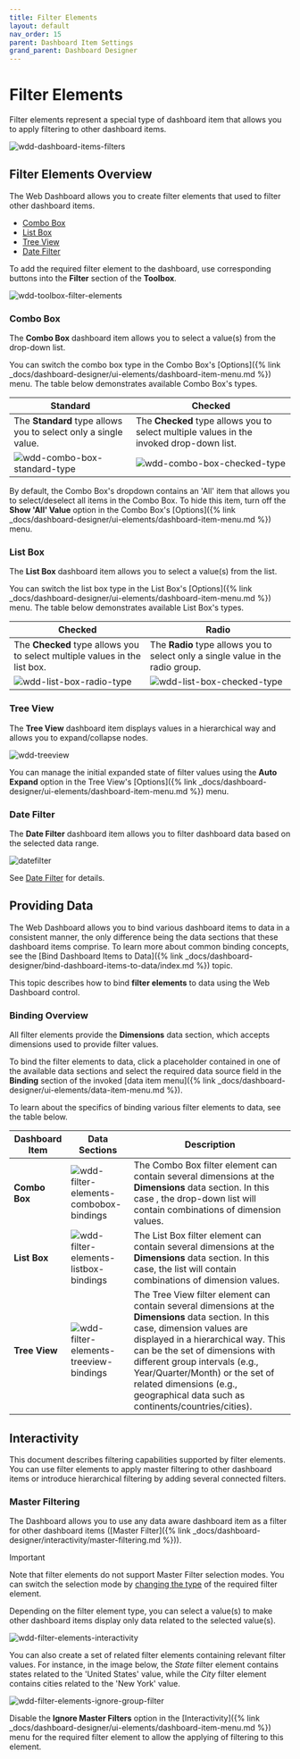```yaml
---
title: Filter Elements
layout: default
nav_order: 15
parent: Dashboard Item Settings
grand_parent: Dashboard Designer
---
```

# Filter Elements
Filter elements represent a special type of dashboard item that allows you to apply filtering to other dashboard items.

![wdd-dashboard-items-filters](/assets/images/dashboards/img125353.png)


## Filter Elements Overview
The Web Dashboard allows you to create filter elements that used to filter other dashboard items.
* [Combo Box](#combo-box)
* [List Box](#list-box)
* [Tree View](#tree-view)
* [Date Filter](#date-filter)

To add the required filter element to the dashboard, use corresponding buttons into the **Filter** section of the **Toolbox**.

![wdd-toolbox-filter-elements](/assets/images/dashboards/wdd-toolbox-filter-elements125330.png)

### Combo Box
The **Combo Box** dashboard item allows you to select a value(s) from the drop-down list.

You can switch the combo box type in the Combo Box's [Options]({% link _docs/dashboard-designer/ui-elements/dashboard-item-menu.md %}) menu. The table below demonstrates available Combo Box's types.

| Standard | Checked |
|---|---|
| The **Standard** type allows you to select only a single value. | The **Checked** type allows you to select multiple values in the invoked drop-down list. |
| ![wdd-combo-box-standard-type](/assets/images/dashboards/img125341.png) | ![wdd-combo-box-checked-type](/assets/images/dashboards/img126666.png) |

By default, the Combo Box's dropdown contains an 'All' item that allows you to select/deselect all items in the Combo Box. To hide this item, turn off the **Show 'All' Value** option in the Combo Box's [Options]({% link _docs/dashboard-designer/ui-elements/dashboard-item-menu.md %}) menu.

### List Box
The **List Box** dashboard item allows you to select a value(s) from the list.

You can switch the list box type in the List Box's [Options]({% link _docs/dashboard-designer/ui-elements/dashboard-item-menu.md %}) menu. The table below demonstrates available List Box's types.

| Checked | Radio |
|---|---|
| The **Checked** type allows you to select multiple values in the list box. | The **Radio** type allows you to select only a single value in the radio group. |
| ![wdd-list-box-radio-type](/assets/images/dashboards/img125342.png) | ![wdd-list-box-checked-type](/assets/images/dashboards/img126667.png) |

### Tree View
The **Tree View** dashboard item displays values in a hierarchical way and allows you to expand/collapse nodes.

![wdd-treeview](/assets/images/dashboards/img125343.png)

You can manage the initial expanded state of filter values using the **Auto Expand** option in the Tree View's [Options]({% link _docs/dashboard-designer/ui-elements/dashboard-item-menu.md %}) menu.

### Date Filter

The **Date Filter** dashboard item allows you to filter dashboard data based on the selected data range.

![datefilter](/assets/images/dashboards/datefilter-web-autoheight.png)

See [Date Filter](../date-filter.md) for details.


## Providing Data
The Web Dashboard allows you to bind various dashboard items to data in a consistent manner, the only difference being the data sections that these dashboard items comprise. To learn more about common binding concepts, see the [Bind Dashboard Items to Data]({% link _docs/dashboard-designer/bind-dashboard-items-to-data/index.md %}) topic.

This topic describes how to bind **filter elements** to data using the Web Dashboard control.

### Binding Overview
All filter elements provide the **Dimensions** data section, which accepts dimensions used to provide filter values.

To bind the filter elements to data, click a placeholder contained in one of the available data sections and select the required data source field in the **Binding** section of the invoked [data item menu]({% link _docs/dashboard-designer/ui-elements/data-item-menu.md %}).

To learn about the specifics of binding various filter elements to data, see the table below.

| Dashboard Item | Data Sections | Description |
|---|---|---|
| **Combo Box** | ![wdd-filter-elements-combobox-bindings](/assets/images/dashboards/img126759.png) | The Combo Box filter element can contain several dimensions at the **Dimensions** data section. In this case , the drop-down list will contain combinations of dimension values. |
| **List Box** | ![wdd-filter-elements-listbox-bindings](/assets/images/dashboards/img125344.png) | The List Box filter element can contain several dimensions at the **Dimensions** data section. In this case, the list will contain combinations of dimension values. |
| **Tree View** | ![wdd-filter-elements-treeview-bindings](/assets/images/dashboards/img125345.png) | The Tree View filter element can contain several dimensions at the **Dimensions** data section. In this case, dimension values are displayed in a hierarchical way. This can be the set of dimensions with different group intervals (e.g., Year/Quarter/Month) or the set of related dimensions (e.g., geographical data such as continents/countries/cities). |

## Interactivity
This document describes filtering capabilities supported by filter elements. You can use filter elements to apply master filtering to other dashboard items or introduce hierarchical filtering by adding several connected filters.

### Master Filtering
The Dashboard allows you to use any data aware dashboard item as a filter for other dashboard items ([Master Filter]({% link _docs/dashboard-designer/interactivity/master-filtering.md %})).

> [!IMPORTANT]
> Note that filter elements do not support Master Filter selection modes. You can switch the selection mode by [changing the type](filter-elements-overview.md) of the required filter element.

Depending on the filter element type, you can select a value(s) to make other dashboard items display only data related to the selected value(s).

![wdd-filter-elements-interactivity](/assets/images/dashboards/img125351.png)

You can also create a set of related filter elements containing relevant filter values. For instance, in the image below, the _State_ filter element contains states related to the 'United States' value, while the _City_ filter element contains cities related to the 'New York' value.

![wdd-filter-elements-ignore-group-filter](/assets/images/dashboards/img125352.png)

Disable the **Ignore Master Filters** option in the [Interactivity]({% link _docs/dashboard-designer/ui-elements/dashboard-item-menu.md %}) menu for the required filter element to allow the applying of filtering to this element.